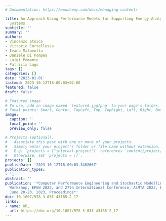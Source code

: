 ```yaml
---
# Documentation: https://wowchemy.com/docs/managing-content/

title: An Approach Using Performance Models for Supporting Energy Analysis of Software
  Systems
subtitle: ''
summary: ''
authors:
- Vincenzo Stoico
- Vittorio Cortellessa
- Ivano Malavolta
- Daniele Di Pompeo
- Luigi Pomante
- Patricia Lago
tags: []
categories: []
date: '2023-01-01'
lastmod: 2023-10-12T18:00:03+02:00
featured: false
draft: false

# Featured image
# To use, add an image named `featured.jpg/png` to your page's folder.
# Focal points: Smart, Center, TopLeft, Top, TopRight, Left, Right, BottomLeft, Bottom, BottomRight.
image:
  caption: ''
  focal_point: ''
  preview_only: false

# Projects (optional).
#   Associate this post with one or more of your projects.
#   Simply enter your project's folder or file name without extension.
#   E.g. `projects = ["internal-project"]` references `content/project/deep-learning/index.md`.
#   Otherwise, set `projects = []`.
projects: []
publishDate: '2023-10-12T16:00:03.340266Z'
publication_types:
- '1'
abstract: ''
publication: '*Computer Performance Engineering and Stochastic Modelling - 19th European
  Workshop, EPEW 2023, and 27th International Conference, ASMTA 2023, Florence, Italy,
  June 20-23, 2023, Proceedings*'
doi: 10.1007/978-3-031-43185-2_17
links:
- name: URL
  url: https://doi.org/10.1007/978-3-031-43185-2_17
---
```

